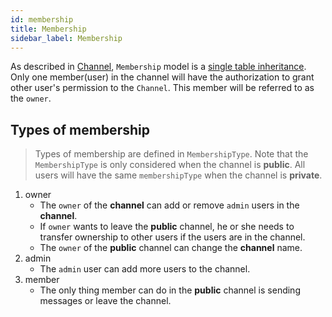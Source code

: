 ```yaml
---
id: membership
title: Membership
sidebar_label: Membership
---
```


As described in [Channel](docs/server/channel), `Membership` model is a [single table inheritance](https://medium.com/@User3141592/when-to-use-single-table-inheritance-vs-multiple-table-inheritance-db7e9733ae2e). Only one member(user) in the channel will have the authorization to grant other user's permission to the `Channel`. This member will be referred to as the `owner`.

## Types of membership

> Types of membership are defined in `MembershipType`. Note that the `MembershipType` is only considered when the channel is **public**. All users will have the same `membershipType` when the channel is **private**.

1. owner
   * The `owner` of the **channel** can add or remove `admin` users in the **channel**.
   * If `owner` wants to leave the **public** channel, he or she needs to transfer ownership to other users if the users are in the channel.
   * The `owner` of the **public** channel can change the **channel** name.
2. admin
   * The `admin` user can add more users to the channel.
3. member
   * The only thing member can do in the **public** channel is sending messages or leave the channel.

